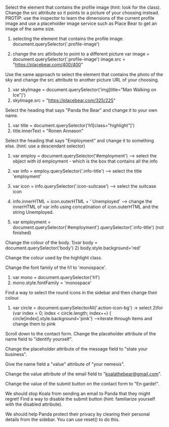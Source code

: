 Select the element that contains the profile image (hint: look for the class). Change the src attribute so it points to a picture of your choosing instead.
PROTIP: use the inspector to learn the dimensions of the current profile image and use a placeholder image service such as Place Bear to get an image of the same size.

1) selecting the element that contains the profile image.
  document.querySelector('.profile-image')

2) change the src attirbute to point to a different picture
  var image = document.querySelector('.profile-image')
  image.src = "https://placebear.com/400/400"



Use the same approach to select the element that contains the photo of the sky and change the src attribute to another picture URL of your choosing.
1) var skyImage = document.querySelector('img[title="Man Walking on Ice"]')
2) skyImage.src = "https://placebear.com/325/225"



Select the heading that says "Panda the Bear" and change it to your own name.
1) var title = document.querySelector('h1[class="highlight"]')
2) title.innerText = "Ronen Annason"

Select the heading that says "Employment" and change it to something else. (hint: use a descendant selector)
1) var employ = document.querySelector('#employment')  --> select the object with id employment - which is the box that contains all the info
2) var info = employ.querySelector('.info-title')  --> select the title 'employment'
3) var icon = info.querySelector('.icon-suitcase')  --> select the suitcase icon
4)  info.innerHTML = icon.outerHTML + '  Unemployed' --> change the innerHTML of var info using concatination of icon.outerHTML and the string Unemployed.

1) var employment = document.querySelector('#employment').querySelector('.info-title')
(not finished)

Change the colour of the body.
1)var body = document.querySelector('body')
2) body.style.background='red'


Change the colour used by the highlight class.

Change the font family of the h1 to 'monospace'.
1) var mono = document.querySelector('h1')
2) mono.style.fontFamily = 'monospace'


Find a way to select the round icons in the sidebar and then change their colour.
1) var circle = document.querySelectorAll('.action-icon-bg')  -> select
2)for (var index = 0; index < circle.length; index++) {
    circle[index].style.background='pink'} -->iterate through items and change them to pink

Scroll down to the contact form. Change the placeholder attribute of the name field to "identify yourself".

Change the placeholder attribute of the message field to "state your business".

Give the name field a "value" attribute of "your nemesis".

Change the value attribute of the email field to "koalathebear@gmail.com".

Change the value of the submit button on the contact form to "En garde!".

We should stop Koala from sending an email to Panda that they might regret! Find a way to disable the submit button (hint: familiarize yourself with the disabled attribute).

We should help Panda protect their privacy by clearing their personal details from the sidebar. You can use reset() to do this.
